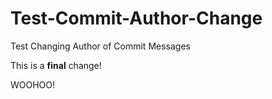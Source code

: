 # Test-Commit-Author-Change
Test Changing Author of Commit Messages

This is a **final** change!

WOOHOO!
